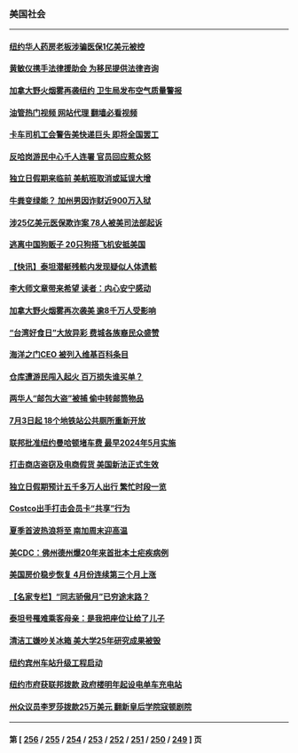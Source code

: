 ### 美国社会
---
#### [纽约华人药房老板涉骗医保1亿美元被控](../../pages/ncid1078160/n14024616.md?06291245) 
#### [黄敏仪携手法律援助会 为移民提供法律咨询](../../pages/ncid1078160/n14024623.md?06291245) 
#### [加拿大野火烟雾再袭纽约 卫生局发布空气质量警报](../../pages/ncid1078160/n14024618.md?06291245) 
#### [油管热门视频 网站代理 翻墙必看视频](http://138.2.39.72:81/youtube.html?epic-marker?06291245)
#### [卡车司机工会警告美快递巨头 即将全国罢工](../../pages/ncid1078160/n14024536.md?06291245) 
#### [反哈岗游民中心千人连署 官员回应惹众怒](../../pages/ncid1078160/n14024591.md?06291245) 
#### [独立日假期来临前 美航班取消或延误大增](../../pages/ncid1078160/n14024527.md?06291245) 
#### [牛粪变绿能？ 加州男因诈财近900万入狱](../../pages/ncid1078160/n14024570.md?06291245) 
#### [涉25亿美元医保欺诈案 78人被美司法部起诉](../../pages/ncid1078160/n14024446.md?06291245) 
#### [逃离中国狗贩子 20只狗搭飞机安抵美国](../../pages/ncid1078160/n14024399.md?06291245) 
#### [【快讯】泰坦潜艇残骸内发现疑似人体遗骸](../../pages/ncid1078160/n14024456.md?06291245) 
#### [李大师文章带来希望 读者：内心安宁感动](../../pages/ncid1078160/n14024185.md?06291245) 
#### [加拿大野火烟雾再次袭美 逾8千万人受影响](../../pages/ncid1078160/n14024345.md?06291245) 
#### [“台湾好食日”大放异彩 费城各族裔民众盛赞](../../pages/ncid1078160/n14024186.md?06291245) 
#### [海洋之门CEO 被列入维基百科条目](../../pages/ncid1078160/n14024029.md?06291245) 
#### [仓库遭游民闯入起火  百万损失谁买单？](../../pages/ncid1078160/n14023992.md?06291245) 
#### [两华人“邮包大盗”被捕 偷中转邮筒物品](../../pages/ncid1078160/n14023960.md?06291245) 
#### [7月3日起 18个地铁站公共厕所重新开放](../../pages/ncid1078160/n14023954.md?06291245) 
#### [联邦批准纽约曼哈顿堵车费 最早2024年5月实施](../../pages/ncid1078160/n14023957.md?06291245) 
#### [打击商店盗窃及电商假货 美国新法正式生效](../../pages/ncid1078160/n14023846.md?06291245) 
#### [独立日假期预计五千多万人出行 繁忙时段一览](../../pages/ncid1078160/n14023870.md?06291245) 
#### [Costco出手打击会员卡“共享”行为](../../pages/ncid1078160/n14023812.md?06291245) 
#### [夏季首波热浪将至 南加周末迎高温](../../pages/ncid1078160/n14023861.md?06291245) 
#### [美CDC：佛州德州爆20年来首批本土疟疾病例](../../pages/ncid1078160/n14023754.md?06291245) 
#### [美国房价稳步恢复 4月份连续第三个月上涨](../../pages/ncid1078160/n14023644.md?06291245) 
#### [【名家专栏】“同志骄傲月”已穷途末路？](../../pages/ncid1078160/n14023546.md?06291245) 
#### [泰坦号罹难乘客母亲：是我把座位让给了儿子](../../pages/ncid1078160/n14023659.md?06291245) 
#### [清洁工嫌吵关冰箱 美大学25年研究成果被毁](../../pages/ncid1078160/n14023652.md?06291245) 
#### [纽约宾州车站升级工程启动](../../pages/ncid1078160/n14023255.md?06291245) 
#### [纽约市府获联邦拨款 政府楼明年起设电单车充电站](../../pages/ncid1078160/n14023221.md?06291245) 
#### [州众议员李罗莎拨款25万美元 翻新皇后学院寇顿剧院](../../pages/ncid1078160/n14023229.md?06291245) 

---
#### 第 [ [256](./256.md?06291245) / [255](./255.md?06291245) / [254](./254.md?06291245) / [253](./253.md?06291245) / [252](./252.md?06291245) / [251](./251.md?06291245) / [250](./250.md?06291245) / [249](./249.md?06291245) ] 页
